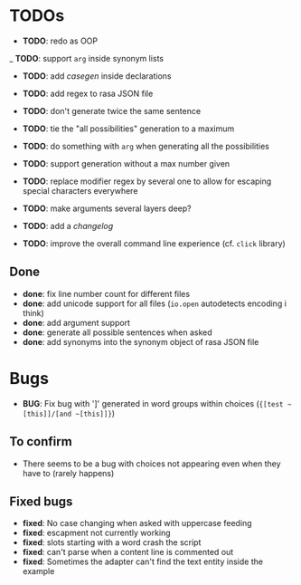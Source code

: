 # TODOs

- **TODO**: redo as OOP

_ **TODO**: support `arg` inside synonym lists
- **TODO**: add *casegen* inside declarations
- **TODO**: add regex to rasa JSON file

- **TODO**: don't generate twice the same sentence
- **TODO**: tie the "all possibilities" generation to a maximum
- **TODO**: do something with `arg` when generating all the possibilities
- **TODO**: support generation without a max number given

- **TODO**: replace modifier regex by several one to allow for escaping special characters everywhere
- **TODO**: make arguments several layers deep?

- **TODO**: add a *changelog*

- **TODO**: improve the overall command line experience (cf. `click` library)

## Done

- **done**: fix line number count for different files
- **done**: add unicode support for all files (`io.open` autodetects encoding i think)
- **done**: add argument support
- **done**: generate all possible sentences when asked
- **done**: add synonyms into the synonym object of rasa JSON file

# Bugs

- **BUG**: Fix bug with ']' generated in word groups within choices (`{[test ~[this]]/[and ~[this]]}`)

## To confirm

- There seems to be a bug with choices not appearing even when they have to (rarely happens)

## Fixed bugs

- **fixed**: No case changing when asked with uppercase feeding
- **fixed**: escapment not currently working
- **fixed**: slots starting with a word crash the script
- **fixed**: can't parse when a content line is commented out
- **fixed**: Sometimes the adapter can't find the text entity inside the example
